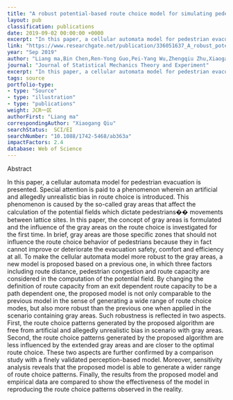 ```yaml
---
title: "A robust potential-based route choice model for simulating pedestrian evacuation"
layout: pub
classification: publications
date: 2019-09-02 00:00:00 +0000
excerpt: "In this paper, a cellular automata model for pedestrian evacuation is presented. Special attention is paid to a phenomenon wherein an artificial and allegedly unrealistic bias in route choice is introduced. This phenomenon is caused by the so-called gray areas that affect the calculation of the potential fields which dictate pedestrians�� movements..."
link: "https://www.researchgate.net/publication/336051637_A_robust_potential-based_route_choice_model_for_simulating_pedestrian_evacuation"
year: "Sep 2019"
author: "Liang ma,Bin Chen,Ren-Yong Guo,Pei-Yang Wu,Zhengqiu Zhu,Xiaogang Qiu,"
journal: "Journal of Statistical Mechanics Theory and Experiment"
excerpt: "In this paper, a cellular automata model for pedestrian evacuation is presented. Special attention is paid to a phenomenon wherein an artificial and allegedly unrealistic bias in route choice is introduced. This phenomenon is caused by the so-called gray areas that affect the calculation of the potential fields which dictate pedestrians�� movements..."
tags: source
portfolio-type: 
- type: "Source"
- type: "illustration"
- type: "publications"
weight: JCR一区
authorFirst: "Liang ma"
correspondingAuthor: "Xiaogang Qiu"
searchStatus:  SCI/EI
searchNumber: "10.1088/1742-5468/ab363a"
impactFactors: 2.4
database: Web of Science
---
```

Abstract

In this paper, a cellular automata model for pedestrian evacuation is presented. Special attention is paid to a phenomenon wherein an artificial and allegedly unrealistic bias in route choice is introduced. This phenomenon is caused by the so-called gray areas that affect the calculation of the potential fields which dictate pedestrians�� movements between lattice sites. In this paper, the concept of gray areas is formulated and the influence of the gray areas on the route choice is investigated for the first time. In brief, gray areas are those specific zones that should not influence the route choice behavior of pedestrians because they in fact cannot improve or deteriorate the evacuation safety, comfort and efficiency at all. To make the cellular automata model more robust to the gray areas, a new model is proposed based on a previous one, in which three factors including route distance, pedestrian congestion and route capacity are considered in the computation of the potential field. By changing the definition of route capacity from an exit dependent route capacity to be a path dependent one, the proposed model is not only comparable to the previous model in the sense of generating a wide range of route choice modes, but also more robust than the previous one when applied in the scenario containing gray areas. Such robustness is reflected in two aspects. First, the route choice patterns generated by the proposed algorithm are free from artificial and allegedly unrealistic bias in scenario with gray areas. Second, the route choice patterns generated by the proposed algorithm are less influenced by the extended gray areas and are closer to the optimal route choice. These two aspects are further confirmed by a comparison study with a finely validated perception-based model. Moreover, sensitivity analysis reveals that the proposed model is able to generate a wider range of route choice patterns. Finally, the results from the proposed model and empirical data are compared to show the effectiveness of the model in reproducing the route choice patterns observed in the reality.